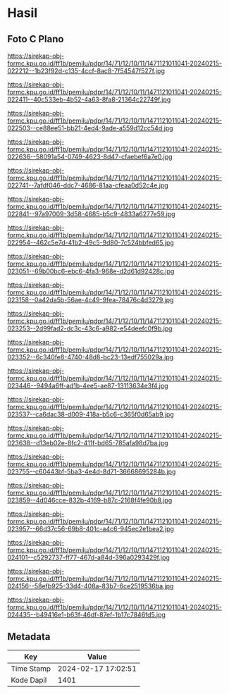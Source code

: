 # Hasil

## Foto C Plano

https://sirekap-obj-formc.kpu.go.id/ff1b/pemilu/pdpr/14/71/12/10/11/1471121011041-20240215-022212--1b23f92d-c135-4ccf-8ac8-7f54547f527f.jpg

https://sirekap-obj-formc.kpu.go.id/ff1b/pemilu/pdpr/14/71/12/10/11/1471121011041-20240215-022411--40c533eb-4b52-4a63-8fa8-21364c22749f.jpg

https://sirekap-obj-formc.kpu.go.id/ff1b/pemilu/pdpr/14/71/12/10/11/1471121011041-20240215-022503--ce88ee51-bb21-4ed4-9ade-a559d12cc54d.jpg

https://sirekap-obj-formc.kpu.go.id/ff1b/pemilu/pdpr/14/71/12/10/11/1471121011041-20240215-022636--58091a54-0749-4623-8d47-cfaebef6a7e0.jpg

https://sirekap-obj-formc.kpu.go.id/ff1b/pemilu/pdpr/14/71/12/10/11/1471121011041-20240215-022741--7afdf046-ddc7-4686-81aa-cfeaa0d52c4e.jpg

https://sirekap-obj-formc.kpu.go.id/ff1b/pemilu/pdpr/14/71/12/10/11/1471121011041-20240215-022841--97a97009-3d58-4685-b5c9-4833a6277e59.jpg

https://sirekap-obj-formc.kpu.go.id/ff1b/pemilu/pdpr/14/71/12/10/11/1471121011041-20240215-022954--462c5e7d-41b2-49c5-9d80-7c524bbfed65.jpg

https://sirekap-obj-formc.kpu.go.id/ff1b/pemilu/pdpr/14/71/12/10/11/1471121011041-20240215-023051--69b00bc6-ebc6-4fa3-968e-d2d61d92428c.jpg

https://sirekap-obj-formc.kpu.go.id/ff1b/pemilu/pdpr/14/71/12/10/11/1471121011041-20240215-023158--0a42da5b-56ae-4c49-9fea-78476c4d3279.jpg

https://sirekap-obj-formc.kpu.go.id/ff1b/pemilu/pdpr/14/71/12/10/11/1471121011041-20240215-023253--2d99fad2-dc3c-43c6-a982-e54deefc0f9b.jpg

https://sirekap-obj-formc.kpu.go.id/ff1b/pemilu/pdpr/14/71/12/10/11/1471121011041-20240215-023352--6c340fe8-4740-48d8-bc23-13edf755029a.jpg

https://sirekap-obj-formc.kpu.go.id/ff1b/pemilu/pdpr/14/71/12/10/11/1471121011041-20240215-023446--9494a6ff-ad1b-4ee5-ae87-13113634e3f4.jpg

https://sirekap-obj-formc.kpu.go.id/ff1b/pemilu/pdpr/14/71/12/10/11/1471121011041-20240215-023537--ca6dac38-d009-418a-b5c6-c365f0d65ab9.jpg

https://sirekap-obj-formc.kpu.go.id/ff1b/pemilu/pdpr/14/71/12/10/11/1471121011041-20240215-023638--d13eb02e-8fc2-411f-bd65-785afa98d7ba.jpg

https://sirekap-obj-formc.kpu.go.id/ff1b/pemilu/pdpr/14/71/12/10/11/1471121011041-20240215-023755--c60443bf-5ba3-4e4d-8d71-36668695284b.jpg

https://sirekap-obj-formc.kpu.go.id/ff1b/pemilu/pdpr/14/71/12/10/11/1471121011041-20240215-023859--4d046cce-832b-4169-b87c-2168f4fe90b8.jpg

https://sirekap-obj-formc.kpu.go.id/ff1b/pemilu/pdpr/14/71/12/10/11/1471121011041-20240215-023957--66d37c56-69b8-401c-a4c6-945ec2e1bea2.jpg

https://sirekap-obj-formc.kpu.go.id/ff1b/pemilu/pdpr/14/71/12/10/11/1471121011041-20240215-024101--c5292737-ff77-467d-a84d-396a0293429f.jpg

https://sirekap-obj-formc.kpu.go.id/ff1b/pemilu/pdpr/14/71/12/10/11/1471121011041-20240215-024156--58efb925-33d4-408a-83b7-6ce2519536ba.jpg

https://sirekap-obj-formc.kpu.go.id/ff1b/pemilu/pdpr/14/71/12/10/11/1471121011041-20240215-024435--b49416e1-b63f-46df-87ef-1b17c7846fd5.jpg


## Metadata

| Key        | Value               |
| ---------- | ------------------- |
| Time Stamp | 2024-02-17 17:02:51 |
| Kode Dapil | 1401                |




